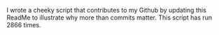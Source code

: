 I wrote a cheeky script that contributes to my Github by updating this ReadMe to illustrate why more than commits matter. This script has run 2866 times.